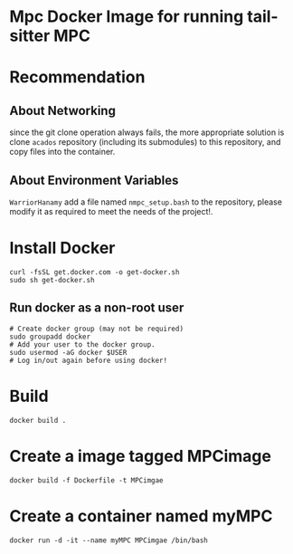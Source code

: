 # Mpc Docker Image for running tail-sitter MPC

# Recommendation
## About Networking
since the git clone operation always fails, the more appropriate solution is  clone `acados` repository (including its submodules) to this repository,
and copy files into the container.

## About Environment Variables
`WarriorHanamy` add a file named `nmpc_setup.bash` to the repository, please modify it as required to meet the needs of the project!.

# Install Docker

```shell
curl -fsSL get.docker.com -o get-docker.sh
sudo sh get-docker.sh
```
## Run docker as a non-root user
```shell
# Create docker group (may not be required)
sudo groupadd docker
# Add your user to the docker group.
sudo usermod -aG docker $USER
# Log in/out again before using docker!
```

# Build

```shell
docker build .
```

# Create a image tagged MPCimage
```shell
docker build -f Dockerfile -t MPCimgae
```

# Create a container named myMPC
```shell
docker run -d -it --name myMPC MPCimgae /bin/bash
```

